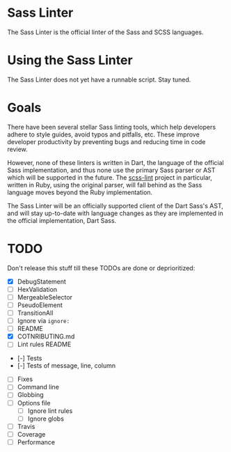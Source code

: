 # Sass Linter

The Sass Linter is the official linter of the Sass and SCSS languages.

# Using the Sass Linter

The Sass Linter does not yet have a runnable script. Stay tuned.

# Goals

There have been several stellar Sass linting tools, which help developers
adhere to style guides, avoid typos and pitfalls, etc. These improve developer
productivity by preventing bugs and reducing time in code review.

However, none of these linters is written in Dart, the language of the official
Sass implementation, and thus none use the primary Sass parser or AST which will
be supported in the future. The [scss-lint] project in particular, written in
Ruby, using the original parser, will fall behind as the Sass language moves
beyond the Ruby implementation.

The Sass Linter will be an officially supported client of the Dart Sass's AST,
and will stay up-to-date with language changes as they are implemented in the
official implementation, Dart Sass.

[scss-lint]: https://github.com/brigade/scss-lint

# TODO

Don't release this stuff till these TODOs are done or deprioritized:

* [x] DebugStatement
* [ ] HexValidation
* [ ] MergeableSelector
* [ ] PseudoElement
* [ ] TransitionAll
* [ ] Ignore via `ignore: `
* [ ] README
* [x] COTNRIBUTING.md
* [ ] Lint rules README
* [-] Tests
* [-] Tests of message, line, column
* [ ] Fixes
* [ ] Command line
* [ ] Globbing
* [ ] Options file
  * [ ] Ignore lint rules
  * [ ] Ignore globs
* [ ] Travis
* [ ] Coverage
* [ ] Performance
